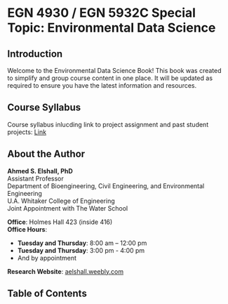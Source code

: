 # EGN 4930 / EGN 5932C Special Topic: Environmental Data Science

## Introduction

Welcome to the Environmental Data Science Book! This book was created to simplify and group course content in one place. It will be updated as required to ensure you have the latest information and resources.

## Course Syllabus

Course syllabus inlucding link to project assignment and past student projects: [Link](https://aselshall.github.io/eds)

## About the Author

**Ahmed S. Elshall, PhD**  
Assistant Professor  
Department of Bioengineering, Civil Engineering, and Environmental Engineering  
U.A. Whitaker College of Engineering  
Joint Appointment with The Water School  

**Office**: Holmes Hall 423 (inside 416)  
**Office Hours**:  
- **Tuesday and Thursday**: 8:00 am – 12:00 pm  
- **Tuesday and Thursday**: 3:00 pm - 4:00 pm  
- And by appointment  

**Research Website**: [aelshall.weebly.com](https://aelshall.weebly.com)

## Table of Contents

```{tableofcontents}
```
